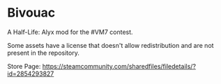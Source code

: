 # Bivouac

A Half-Life: Alyx mod for the #VM7 contest.

Some assets have a license that doesn't allow redistribution and are not present in the repository.

Store Page: https://steamcommunity.com/sharedfiles/filedetails/?id=2854293827

